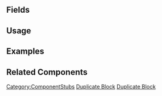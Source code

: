 <languages></languages> <translate>

## Fields

## Usage

## Examples

## Related Components

</translate>

[Category:ComponentStubs](Category:ComponentStubs "wikilink") [Duplicate
Block](Category:Components{{#translation:}} "wikilink") [Duplicate
Block](Category:Components:Transform:Tagging{{#translation:}} "wikilink")
